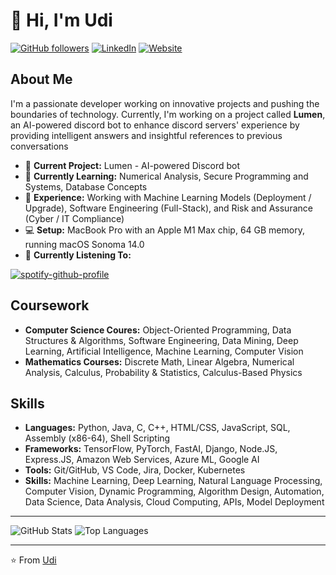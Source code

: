 # 👋 Hi, I'm Udi

[![GitHub followers](https://img.shields.io/github/followers/udiverma?label=Follow&style=social)](https://github.com/udiverma)
[![LinkedIn](https://img.shields.io/badge/LinkedIn-Connect-blue)](https://www.linkedin.com/in/udiverma/)
[![Website](https://img.shields.io/badge/Website-Visit-red)](https://uverma.com/)

## About Me
I'm a passionate developer working on innovative projects and pushing the boundaries of technology. Currently, I'm working on a project called **Lumen**, an AI-powered discord bot to enhance discord servers' experience by providing intelligent answers and insightful references to previous conversations

- 🔭  **Current Project:** Lumen - AI-powered Discord bot
- 🌱  **Currently Learning:** Numerical Analysis, Secure Programming and Systems, Database Concepts
- 💼  **Experience:** Working with Machine Learning Models (Deployment / Upgrade), Software Engineering (Full-Stack), and Risk and Assurance (Cyber / IT Compliance)
- 💻  **Setup:** MacBook Pro with an Apple M1 Max chip, 64 GB memory, running macOS Sonoma 14.0
- 🎵  **Currently Listening To:**

[![spotify-github-profile](https://spotify-github-profile.vercel.app/api/view?uid=31pvupmeyitdfxinletrg236qkny&cover_image=true&theme=natemoo-re&show_offline=true&background_color=121212&interchange=true&bar_color=67d8fa&bar_color_cover=false)](https://spotify-github-profile.vercel.app/api/view?uid=31pvupmeyitdfxinletrg236qkny&redirect=true)

<!---
## Projects
<- [LiveCensor](https://github.com/udiverma/LiveCensor) - Advanced live video censoring tool>
<- [Voice Encryption for Calls](https://github.com/udiverma/VoiceEncryption) - Ensuring secure voice communication>


## Connect with Me
- [GitHub](https://github.com/udiverma)
- [LinkedIn](https://www.linkedin.com/in/udiverma/)
- [Website](https://uverma.com/)
- [Resume](https://github.com/udiverma/assets/blob/d4685f0853dd5e13a2360eae85406ec19f7d8467/Udit_Resume_ML_Fall_2024.pdf)
-->
## Coursework
- **Computer Science Coures:** Object-Oriented Programming, Data Structures & Algorithms, Software Engineering, Data Mining, Deep Learning, Artificial Intelligence, Machine Learning, Computer Vision
- **Mathematics Courses:** Discrete Math, Linear Algebra, Numerical Analysis, Calculus, Probability & Statistics, Calculus-Based Physics

## Skills
- **Languages:** Python, Java, C, C++, HTML/CSS, JavaScript, SQL, Assembly (x86-64), Shell Scripting
- **Frameworks:** TensorFlow, PyTorch, FastAI, Django, Node.JS, Express.JS, Amazon Web Services, Azure ML, Google AI
- **Tools:** Git/GitHub, VS Code, Jira, Docker, Kubernetes
- **Skills:** Machine Learning, Deep Learning, Natural Language Processing, Computer Vision, Dynamic Programming, Algorithm Design, Automation, Data Science, Data Analysis, Cloud Computing, APIs, Model Deployment

---

![GitHub Stats](https://github-readme-stats.vercel.app/api?username=udiverma&show_icons=true&theme=radical)
![Top Languages](https://github-readme-stats.vercel.app/api/top-langs/?username=udiverma&layout=compact&theme=radical)

<!--
## Let's Collaborate!
I'm always open to new projects and ideas. Feel free to reach out to me via [LinkedIn](https://www.linkedin.com/in/udiverma/) or visit my [website](https://uverma.com/) for more information.

## Fun Fact
I love exploring new technologies and applying them to solve real-world problems. When I'm not coding, you can find me listening to music or taking a class on something new.
-->
---

⭐️ From [Udi](https://github.com/udiverma)
